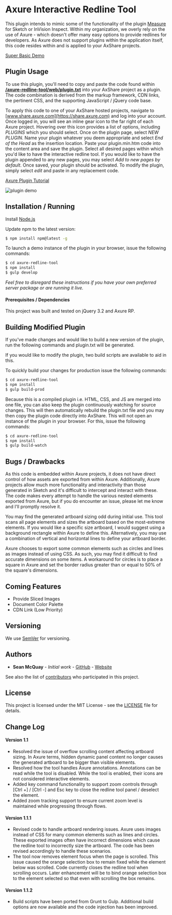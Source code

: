 # Axure Interactive Redline Tool

This plugin intends to mimic some of the functionality of the plugin [Measure](http://utom.design/measure/) for Sketch or InVision Inspect. Within my organization, we overly rely on the use of Axure - which doesn't offer many easy options to provide redlines for developers. As Axure does not support plugins within the application itself, this code resides within and is applied to your AxShare projects.

[Super Basic Demo](http://71gjur.AxShare.com/#g=1&p=test)

## Plugin Usage

To use this plugin, you'll need to copy and paste the code found within [**/axure-redline-tool/web/plugin.txt**](https://github.com/srm985/axure-redline-tool/blob/master/web/plugin.txt) into your AxShare project as a plugin. The code combination is derived from the markup framework, CDN links, the pertinent CSS, and the supporting JavaScript / jQuery code base.

To apply this code to one of your AxShare hosted projects, navigate to [www.share.axure.com](https://share.axure.com) and log into your account. Once logged in, you will see an inline gear icon to the far right of each Axure project. Hovering over this icon provides a list of options, including *PLUGINS* which you should select. Once on the plugin page, select *NEW PLUGIN*. Name your plugin whatever you deem appropriate and select *End of the Head* as the insertion location. Paste your plugin.min.htm code into the content area and save the plugin. Select all desired pages within which you'd like to have the interactive redline tool. If you would like to have the plugin appended to any new pages, you may select *Add to new pages by default*. Once saved, your plugin should be activated. To modify the plugin, simply select *edit* and paste in any replacement code.

[Axure Plugin Tutorial](https://www.axure.com/c/forum/AxShare-general-discussion/9953-create-edit-plugin-AxShare-tutorial.html)

![plugin demo](http://www.seanmcquay.com/axure-redline-tool/axure-redline-tool.gif)

## Installation / Running

Install [Node.js](https://nodejs.org/en/download/)

Update npm to the latest version:

```sh
$ npm install npm@latest -g
```

To launch a demo instance of the plugin in your browser, issue the following commands:

```sh
$ cd axure-redline-tool
$ npm install
$ gulp develop
```

_Feel free to disregard these instructions if you have your own preferred server package or are running it live._

#### Prerequisites / Dependencies

This project was built and tested on jQuery 3.2 and Axure RP.

## Building Modified Plugin

If you've made changes and would like to build a new version of the plugin, run the following commands and plugin.txt will be generated.

If you would like to modify the plugin, two build scripts are available to aid in this.

To quickly build your changes for production issue the following commands:

```sh
$ cd axure-redline-tool
$ npm install
$ gulp build-prod
```

Because this is a compiled plugin i.e. HTML, CSS, and JS are merged into one file, you can also keep the plugin continuously watching for source changes. This will then automatically rebuild the plugin.txt file and you may then copy the plugin code directly into AxShare. This will not open an instance of the plugin in your browser. For this, issue the following commands:

```sh
$ cd axure-redline-tool
$ npm install
$ gulp build-watch
```

## Bugs / Drawbacks

As this code is embedded within Axure projects, it does not have direct control of how assets are exported from within Axure. Additionally, Axure projects allow much more functionality and interactivity than those generated in Sketch and it's difficult to intercept and interact with these. The code makes every attempt to handle the various nested elements exported from Axure, but if you do encounter an issue, please let me know and I'll promptly resolve it.

You may find the generated artboard sizing odd during initial use. This tool scans all page elements and sizes the artboard based on the most-extreme elements. If you would like a specific size artboard, I would suggest using a background rectangle within Axure to define this. Alternatively, you may use a combination of vertical and horizontal lines to define your artboard border.

Axure chooses to export some common elements such as circles and lines as images instead of using CSS. As such, you may find it difficult to find accurate dimensions on some items. A workaround for circles is to place a square in Axure and set the border radius greater than or equal to 50% of the square's dimensions.

## Coming Features

* Provide Sliced Images
* Document Color Palette
* CDN Link (Low Priority)

## Versioning

We use [SemVer](http://semver.org/) for versioning.

## Authors

* **Sean McQuay** - *Initial work* - [GitHub](https://github.com/srm985) - [Website](http://www.seanmcquay.com)

See also the list of [contributors](https://github.com/srm985/mok-project/contributors) who participated in this project.

## License

This project is licensed under the MIT License - see the [LICENSE](https://github.com/srm985/axure-redline-tool/blob/master/LICENSE) file for details.

## Change Log

#### Version 1.1

* Resolved the issue of overflow scrolling content affecting artboard sizing. In Axure terms, hidden dynamic panel content no longer causes the generated artboard to be bigger than visible elements.
* Resolved how the tool handles Axure annotations. Annotations can be read while the tool is disabled. While the tool is enabled, their icons are not considered interactive elements.
* Added key command functionality to support zoom controls through [Ctrl +] / [Ctrl -] and Esc key to close the redline tool panel / deselect the element.
* Added zoom tracking support to ensure current zoom level is maintained while progressing through flows.

#### Version 1.1.1

* Revised code to handle artboard rendering issues. Axure uses images instead of CSS for many common elements such as lines and circles. These exported images often have incorrect dimensions which cause the redline tool to incorrectly size the artboard. The code has been revised accordingly to handle these scenarios.
* The tool now removes element focus when the page is scrolled. This issue caused the orange selection box to remain fixed while the element below was scrolled. Code currently closes the redline tool when scrolling occurs. Later enhancement will be to bind orange selection box to the element selected so that even with scrolling the box remains.

#### Version 1.1.2

* Build scripts have been ported from Grunt to Gulp. Additional build options are now available and the code injection has been improved.
